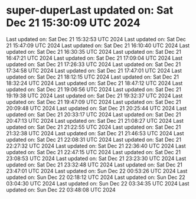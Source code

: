 # super-duperLast updated on: Sat Dec 21 15:30:09 UTC 2024
Last updated on: Sat Dec 21 15:32:53 UTC 2024
Last updated on: Sat Dec 21 15:47:09 UTC 2024
Last updated on: Sat Dec 21 16:10:40 UTC 2024
Last updated on: Sat Dec 21 16:30:35 UTC 2024
Last updated on: Sat Dec 21 16:47:21 UTC 2024
Last updated on: Sat Dec 21 17:09:04 UTC 2024
Last updated on: Sat Dec 21 17:26:33 UTC 2024
Last updated on: Sat Dec 21 17:34:58 UTC 2024
Last updated on: Sat Dec 21 17:47:01 UTC 2024
Last updated on: Sat Dec 21 18:12:15 UTC 2024
Last updated on: Sat Dec 21 18:32:24 UTC 2024
Last updated on: Sat Dec 21 18:47:12 UTC 2024
Last updated on: Sat Dec 21 19:06:56 UTC 2024
Last updated on: Sat Dec 21 19:19:38 UTC 2024
Last updated on: Sat Dec 21 19:32:37 UTC 2024
Last updated on: Sat Dec 21 19:47:09 UTC 2024
Last updated on: Sat Dec 21 20:09:48 UTC 2024
Last updated on: Sat Dec 21 20:25:44 UTC 2024
Last updated on: Sat Dec 21 20:33:17 UTC 2024
Last updated on: Sat Dec 21 20:47:13 UTC 2024
Last updated on: Sat Dec 21 21:08:27 UTC 2024
Last updated on: Sat Dec 21 21:22:55 UTC 2024
Last updated on: Sat Dec 21 21:32:38 UTC 2024
Last updated on: Sat Dec 21 21:46:53 UTC 2024
Last updated on: Sat Dec 21 22:08:31 UTC 2024
Last updated on: Sat Dec 21 22:27:32 UTC 2024
Last updated on: Sat Dec 21 22:36:40 UTC 2024
Last updated on: Sat Dec 21 22:47:15 UTC 2024
Last updated on: Sat Dec 21 23:08:53 UTC 2024
Last updated on: Sat Dec 21 23:23:30 UTC 2024
Last updated on: Sat Dec 21 23:32:48 UTC 2024
Last updated on: Sat Dec 21 23:47:01 UTC 2024
Last updated on: Sun Dec 22 00:53:26 UTC 2024
Last updated on: Sun Dec 22 02:18:12 UTC 2024
Last updated on: Sun Dec 22 03:04:30 UTC 2024
Last updated on: Sun Dec 22 03:34:35 UTC 2024
Last updated on: Sun Dec 22 03:48:08 UTC 2024
